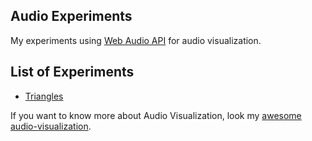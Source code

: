 ## Audio Experiments

My experiments using [Web Audio API](https://developer.mozilla.org/en-US/docs/Web/API/Web_Audio_API) for audio visualization.

## List of Experiments

- [Triangles](https://willianjusten.com.br/audio-experiments/triangles/)

If you want to know more about Audio Visualization, look my [awesome audio-visualization](https://github.com/willianjusten/awesome-audio-visualization).